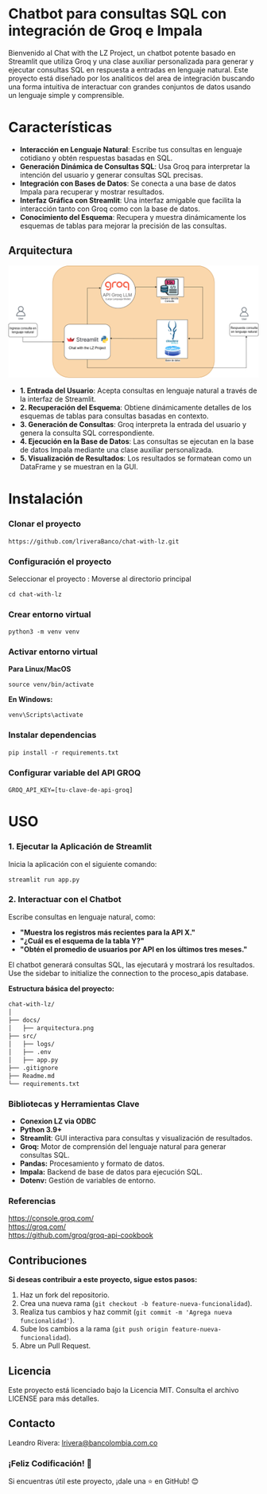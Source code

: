 #  Chatbot para consultas SQL con integración de Groq e Impala

Bienvenido al Chat with the LZ Project, un chatbot potente basado en Streamlit que utiliza Groq y una clase auxiliar personalizada para generar y ejecutar consultas SQL en respuesta a entradas en lenguaje natural. Este proyecto está diseñado por los analiticos del area de integración buscando una forma intuitiva de interactuar con grandes conjuntos de datos usando un lenguaje simple y comprensible.

# Características
- **Interacción en Lenguaje Natural**: Escribe tus consultas en lenguaje cotidiano y obtén respuestas basadas en SQL.
- **Generación Dinámica de Consultas SQL**: Usa Groq para interpretar la intención del usuario y generar consultas SQL precisas.
- **Integración con Bases de Datos**: Se conecta a una base de datos Impala para recuperar y mostrar resultados.
- **Interfaz Gráfica con Streamlit**: Una interfaz amigable que facilita la interacción tanto con Groq como con la base de datos.
- **Conocimiento del Esquema**: Recupera y muestra dinámicamente los esquemas de tablas para mejorar la precisión de las consultas.

## Arquitectura

![chat-lz](docs/chat_lz.png)


- **1. Entrada del Usuario**: Acepta consultas en lenguaje natural a través de la interfaz de Streamlit.
- **2. Recuperación del Esquema**: Obtiene dinámicamente detalles de los esquemas de tablas para consultas basadas en contexto.
- **3. Generación de Consultas**: Groq interpreta la entrada del usuario y genera la consulta SQL correspondiente.
- **4. Ejecución en la Base de Datos**: Las consultas se ejecutan en la base de datos Impala mediante una clase auxiliar personalizada.
- **5. Visualización de Resultados**: Los resultados se formatean como un DataFrame y se muestran en la GUI.


# Instalación

### Clonar el proyecto

```
https://github.com/lriveraBanco/chat-with-lz.git
```

### Configuración el proyecto

Seleccionar el proyecto : Moverse al directorio principal

```
cd chat-with-lz
```

### Crear entorno virtual

```
python3 -m venv venv
```

### Activar entorno virtual

**Para Linux/MacOS**

```
source venv/bin/activate
```

**En Windows:**

```
venv\Scripts\activate
```

### Instalar dependencias

```
pip install -r requirements.txt
```

### Configurar variable del API GROQ

```
GROQ_API_KEY=[tu-clave-de-api-groq]
```

# USO

### 1. Ejecutar la Aplicación de Streamlit

Inicia la aplicación con el siguiente comando:
```
streamlit run app.py
```

### 2. Interactuar con el Chatbot

Escribe consultas en lenguaje natural, como:

- **"Muestra los registros más recientes para la API X."**
- **"¿Cuál es el esquema de la tabla Y?"**
- **"Obtén el promedio de usuarios por API en los últimos tres meses."**

El chatbot generará consultas SQL, las ejecutará y mostrará los resultados.
Use the sidebar to initialize the connection to the proceso_apis database.

**Estructura básica del proyecto:**

```plaintext
chat-with-lz/
│
├── docs/
│   ├── arquitectura.png
├── src/
│   ├── logs/
│   ├── .env
│   ├── app.py
├── .gitignore
├── Readme.md
└── requirements.txt
```

### Bibliotecas y Herramientas Clave
- **Conexion LZ via ODBC**
- **Python 3.9+**
- **Streamlit**: GUI interactiva para consultas y visualización de resultados.
- **Groq:** Motor de comprensión del lenguaje natural para generar consultas SQL.
- **Pandas:** Procesamiento y formato de datos.
- **Impala:** Backend de base de datos para ejecución SQL.
- **Dotenv:** Gestión de variables de entorno.

### Referencias
https://console.groq.com/
<br>
https://groq.com/
<br>
https://github.com/groq/groq-api-cookbook

## Contribuciones

**Si deseas contribuir a este proyecto, sigue estos pasos:**

1. Haz un fork del repositorio.
2. Crea una nueva rama (`git checkout -b feature-nueva-funcionalidad`).
3. Realiza tus cambios y haz commit (`git commit -m 'Agrega nueva funcionalidad'`).
4. Sube los cambios a la rama (`git push origin feature-nueva-funcionalidad`).
5. Abre un Pull Request.

## Licencia

Este proyecto está licenciado bajo la Licencia MIT. Consulta el archivo LICENSE para más detalles.

## Contacto

Leandro Rivera: <lrivera@bancolombia.com.co>



### ¡Feliz Codificación! 🚀
Si encuentras útil este proyecto, ¡dale una ⭐ en GitHub! 😊
